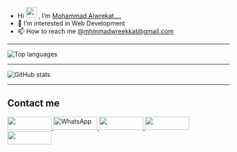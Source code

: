 - Hi <img src="https://raw.githubusercontent.com/aemmadi/aemmadi/master/wave.gif" height=25px /> , I’m [Mohammad Alwrekat....](https://portfoliowrekat.vercel.app/)
- 👀 I’m interested in Web Development
- 📫 How to reach me @mhmmadwreekkat@gmail.com

---
![Top languages](https://github-readme-stats.vercel.app/api/top-langs/?username=mhmadwrekat&theme=outrun)

---
![GitHub stats](https://github-readme-stats.vercel.app/api?username=mhmadwrekat&show_icons=true&theme=outrun)

---
## Contact me
<a target='_balnk' href="https://twitter.com/wrekatmhmad">
<img target='_balnk' src="https://img.shields.io/badge/Twitter-1DA1F2?style=for-the-badge&logo=twitter&logoColor=white"width=100px height=30px />
</a>
<a target='_balnk' href="https://wa.me/+962798596928">
<img target='_balnk' alt="WhatsApp" src="https://img.shields.io/badge/WhatsApp-3E7C17?style=for-the-badge&logo=WhatsApp&logoColor=white"width=100px height=30px />
</a>
<a target='_balnk' href="https://www.facebook.com/profile.php?id=100010107875359">
<img target='_balnk' src="https://img.shields.io/badge/Facebook-1877F2?style=for-the-badge&logo=facebook&logoColor=white"width=100px height=30px />
</a>
<a target='_balnk' href="https://www.instagram.com/mhmadwrekatt?r=nametag">
<img target='_balnk' src="https://img.shields.io/badge/Instagram-E4405F?style=for-the-badge&logo=instagram&logoColor=white"width=100px height=30px/>
</a>
<a target='_balnk' href="https://www.linkedin.com/in/mohammad-alwrekat">
<img target='_balnk' src="https://img.shields.io/badge/LinkedIn-0077B5?style=for-the-badge&logo=linkedin&logoColor=white"width=100px height=30px />



<!---
mhmadwrekat/mhmadwrekat is a ✨ special ✨ repository because its `README.md` (this file) appears on your GitHub profile.
You can click the Preview link to take a look at your changes.
--->
